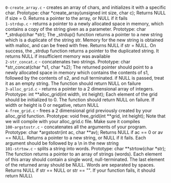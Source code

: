 `0-create_array.c` - creates an array of chars, and initializes it with a specific char. Prototype: char *create_array(unsigned int size, char c); Returns NULL if size = 0. Returns a pointer to the array, or NULL if it fails\
`1-strdup.c` -  returns a pointer to a newly allocated space in memory, which contains a copy of the string given as a parameter. Prototype: char *_strdup(char *str); The _strdup() function returns a pointer to a new string which is a duplicate of the string str. Memory for the new string is obtained with malloc, and can be freed with free. Returns NULL if str = NULL. On success, the _strdup function returns a pointer to the duplicated string. It returns NULL if insufficient memory was available\
`2-str_concat.c` - concatenates two strings. Prototype: char *str_concat(char *s1, char *s2); The returned pointer should point to a newly allocated space in memory which contains the contents of s1, followed by the contents of s2, and null terminated. if NULL is passed, treat it as an empty string. The function should return NULL on failure\
`3-alloc_grid.c` - returns a pointer to a 2 dimensional array of integers. Prototype: int **alloc_grid(int width, int height); Each element of the grid should be initialized to 0. The function should return NULL on failure. If width or height is 0 or negative, return NULL\
`4-free_grid.c` - frees a 2 dimensional grid previously created by your alloc_grid function. Prototype: void free_grid(int **grid, int height); Note that we will compile with your alloc_grid.c file. Make sure it compiles\
`100-argstostr.c` - concatenates all the arguments of your program. Prototype: char *argstostr(int ac, char **av); Returns NULL if ac == 0 or av == NULL. Returns a pointer to a new string, or NULL if it fails. Each argument should be followed by a \n in the new string\
`101-strtow.c` - splits a string into words. Prototype: char **strtow(char *str); The function returns a pointer to an array of strings (words). Each element of this array should contain a single word, null-terminated. The last element of the returned array should be NULL. Words are separated by spaces. Returns NULL if str == NULL or str == "". If your function fails, it should return NULL\
